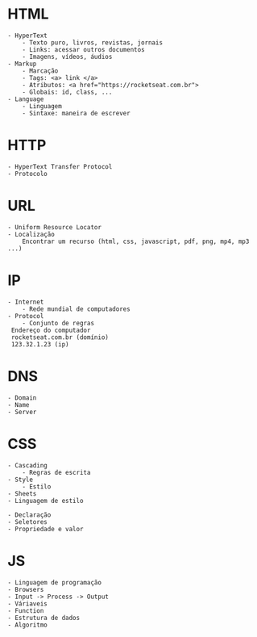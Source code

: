 # HTML

    - HyperText
        - Texto puro, livros, revistas, jornais
        - Links: acessar outros documentos
        - Imagens, vídeos, áudios
    - Markup
        - Marcação
        - Tags: <a> link </a>
        - Atributos: <a href="https://rocketseat.com.br">
        - Globais: id, class, ...
    - Language
        - Linguagem
        - Sintaxe: maneira de escrever
        
#   HTTP

    - HyperText Transfer Protocol
    - Protocolo

# URL

    - Uniform Resource Locator
    - Localização
        Encontrar um recurso (html, css, javascript, pdf, png, mp4, mp3 ...)

# IP

    - Internet      
        - Rede mundial de computadores
    - Protocol
        - Conjunto de regras
     Endereço do computador
     rocketseat.com.br (domínio)
     123.32.1.23 (ip)

# DNS

    - Domain 
    - Name 
    - Server
        
# CSS

    - Cascading 
        - Regras de escrita
    - Style 
        - Estilo
    - Sheets
    - Linguagem de estilo

    - Declaração
    - Seletores
    - Propriedade e valor

# JS
    - Linguagem de programação
    - Browsers
    - Input -> Process -> Output
    - Váriaveis
    - Function
    - Estrutura de dados
    - Algoritmo
